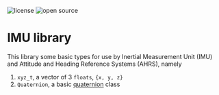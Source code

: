 ![license](https://img.shields.io/badge/license-MIT-green) ![open source](https://badgen.net/badge/open/source/blue?icon=github)

# IMU library

This library some basic types for use by Inertial Measurement Unit (IMU) and Attitude and Heading Reference Systems (AHRS), namely

1. `xyz_t`, a vector of 3 `floats`, `{x, y, z}`
2. `Quaternion`, a basic [quaternion](https://en.wikipedia.org/wiki/Quaternion) class
